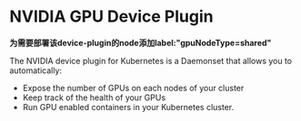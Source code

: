 # NVIDIA GPU Device Plugin

**为需要部署该device-plugin的node添加label:"gpuNodeType=shared"**  

The NVIDIA device plugin for Kubernetes is a Daemonset that allows you to automatically:  
- Expose the number of GPUs on each nodes of your cluster
- Keep track of the health of your GPUs
- Run GPU enabled containers in your Kubernetes cluster.
